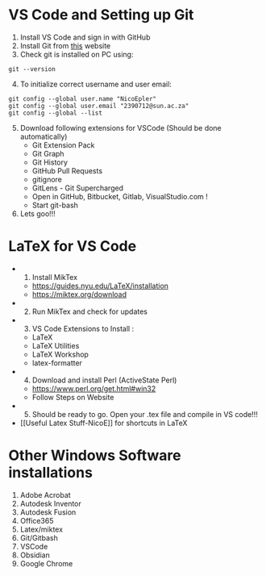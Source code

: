 
# VS Code and Setting up Git
1. Install VS Code and sign in with GitHub
2. Install Git from [this](https://git-scm.com/downloads) website
3. Check git is installed on PC using:
```Shell
git --version
```
4.  To initialize correct username and user email:
```Shell
git config --global user.name "NicoEpler" 
git config --global user.email "2390712@sun.ac.za"
git config --global --list
```
5. Download following extensions for VSCode (Should be done automatically)
	- Git Extension Pack
	- Git Graph
	- Git History
	- GitHub Pull Requests
	- gitignore
	- GitLens - Git Supercharged
	- Open in GitHub, Bitbucket, Gitlab, VisualStudio.com !
	- Start git-bash
6. Lets goo!!!

# LaTeX for VS Code
- 1. Install MikTex
	- https://guides.nyu.edu/LaTeX/installation
	- https://miktex.org/download
- 2. Run MikTex and check for updates
- 3. VS Code Extensions to Install :
	- LaTeX
	- LaTeX Utilities
	- LaTeX Workshop
	- latex-formatter
- 4. Download and install Perl (ActiveState Perl)
	- https://www.perl.org/get.html#win32
	- Follow Steps on Website
- 5. Should be ready to go. Open your .tex file and compile in VS code!!!
- [[Useful Latex Stuff-NicoE]] for shortcuts in LaTeX

# Other Windows Software installations

1. Adobe Acrobat
2. Autodesk Inventor
3. Autodesk Fusion
4. Office365
5. Latex/miktex
6. Git/Gitbash
7. VSCode
8. Obsidian
9. Google Chrome